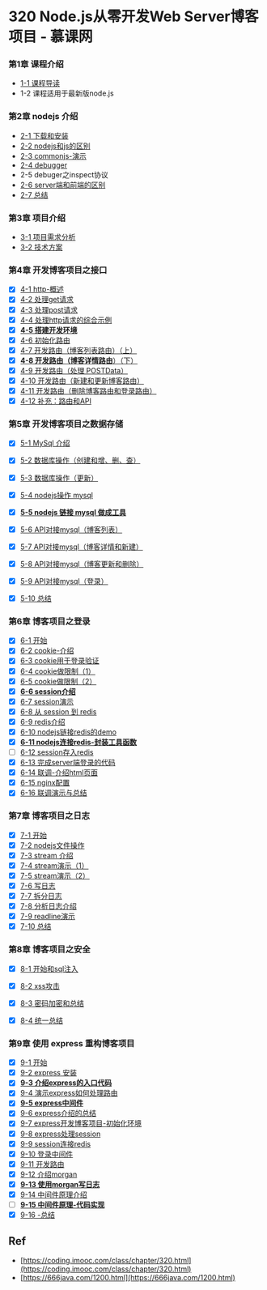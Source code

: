 # 320 Node.js从零开发Web Server博客项目 - 慕课网


### 第1章 课程介绍

* [1-1 课程导读](./ch01-01)
* 1-2 课程适用于最新版node.js

### 第2章 nodejs 介绍

* [2-1 下载和安装](./ch02-01)
* [2-2 nodejs和js的区别](./ch02-02)
* [2-3 commonjs-演示](./ch02-03)
* [2-4 debugger](./ch02-04)
* 2-5 debuger之inspect协议
* [2-6 server端和前端的区别](./ch02-06)
* [2-7 总结](./ch02-07)

### 第3章 项目介绍

* [3-1 项目需求分析](./ch03-01)
* [3-2 技术方案](./ch03-02)

### 第4章 开发博客项目之接口

* [x] [4-1 http-概述](./ch04-01)
* [x] [4-2 处理get请求](./ch04-02)
* [x] [4-3 处理post请求](./ch04-03)
* [x] [4-4 处理http请求的综合示例](./ch04-04)
* [x] [**4-5 搭建开发环境**](./ch04-05)
* [x] [4-6 初始化路由](./ch04-06)
* [x] [4-7 开发路由（博客列表路由）（上）](./ch04-07)
* [x] [**4-8 开发路由（博客详情路由**）（下）](./ch04-08)
* [x] [4-9 开发路由（处理 POSTData）](./ch04-09)
* [x] [4-10 开发路由（新建和更新博客路由）](./ch04-10)
* [x] [4-11 开发路由（删除博客路由和登录路由）](./ch04-11)
* [x] [4-12 补充：路由和API](./ch04-12)

### 第5章 开发博客项目之数据存储

* [x] [5-1 MySql 介绍](./ch05-01)
* [x] [5-2 数据库操作（创建和增、删、查）](./ch05-02)
* [x] [5-3 数据库操作（更新）](./ch05-03)
* [x] [5-4 nodejs操作 mysql](./ch05-04)
* [x] [**5-5 nodejs 链接 mysql 做成工具**](./ch05-05)
* [x] [5-6 API对接mysql（博客列表）](./ch05-06)
* [x] [5-7 API对接mysql（博客详情和新建）](./ch05-07)
* [x] [5-8 API对接mysql（博客更新和删除）](./ch05-08)
* [x] [5-9 API对接mysql（登录）](./ch05-09)
* [x] [5-10 总结](./ch05-10)


### 第6章 博客项目之登录

* [x] [6-1 开始](./ch06-01)
* [x] [6-2 cookie-介绍](./ch06-02)
* [x] [6-3 cookie用于登录验证](./ch06-03)
* [x] [6-4 cookie做限制（1）](./ch06-04)
* [x] [6-5 cookie做限制（2）](./ch06-05)
* [x] [**6-6 session介绍**](./ch06-06)
* [x] [6-7 session演示](./ch06-07)
* [x] [6-8 从 session 到 redis](./ch06-08)
* [x] [6-9 redis介绍](./ch06-09)
* [x] [6-10 nodejs链接redis的demo](./ch06-10)
* [x] [**6-11 nodejs连接redis-封装工具函数**](./ch06-11)
* [ ] [6-12 session存入redis ](./ch06-12)
* [x] [6-13 完成server端登录的代码](./ch06-13)
* [x] [6-14 联调-介绍html页面](./ch06-14)
* [x] [6-15 nginx配置](./ch06-15)
* [x] [6-16 联调演示与总结](./ch06-16)

### 第7章 博客项目之日志

* [x] [7-1 开始](./ch07-01)
* [x] [7-2 nodejs文件操作](./ch07-02)
* [x] [7-3 stream 介绍](./ch07-03)
* [x] [7-4 stream演示（1）](./ch07-04)
* [x] [7-5 stream演示（2）](./ch07-05)
* [x] [7-6 写日志](./ch07-06)
* [x] [7-7 拆分日志](./ch07-07)
* [x] [7-8 分析日志介绍](./ch07-08)
* [x] [7-9 readline演示](./ch07-09)
* [x] [7-10 总结](./ch07-10)

### 第8章 博客项目之安全

* [x] [8-1 开始和sql注入](./ch08-01)
* [x] [8-2 xss攻击](./ch08-02)
* [x] [8-3 密码加密和总结](./ch08-03)
* [x] [8-4 统一总结](./ch08-04)


### 第9章 使用 express 重构博客项目

* [x] [9-1 开始](./ch09-01)
* [x] [9-2 express 安装](./ch09-02)
* [x] [**9-3 介绍express的入口代码**](./ch09-03)
* [x] [9-4 演示express如何处理路由](./ch09-04)
* [x] [**9-5 express中间件**](./ch09-05)
* [x] [9-6 express介绍的总结](./ch09-06)
* [x] [9-7 express开发博客项目-初始化环境](./ch09-07)
* [x] [9-8 express处理session](./ch09-08)
* [x] [9-9 session连接redis](./ch09-09)
* [x] [9-10 登录中间件](./ch09-10)
* [x] [9-11 开发路由](./ch09-11)
* [x] [9-12 介绍morgan](./ch09-12)
* [x] [**9-13 使用morgan写日志**](./ch09-13)
* [x] [9-14 中间件原理介绍](./ch09-14)
* [ ] [**9-15 中间件原理-代码实现**](./ch09-15)
* [x] [9-16 -总结](./ch09-16)

## Ref

* [https://coding.imooc.com/class/chapter/320.html](https://coding.imooc.com/class/chapter/320.html)
* [https://666java.com/1200.html](https://666java.com/1200.html)